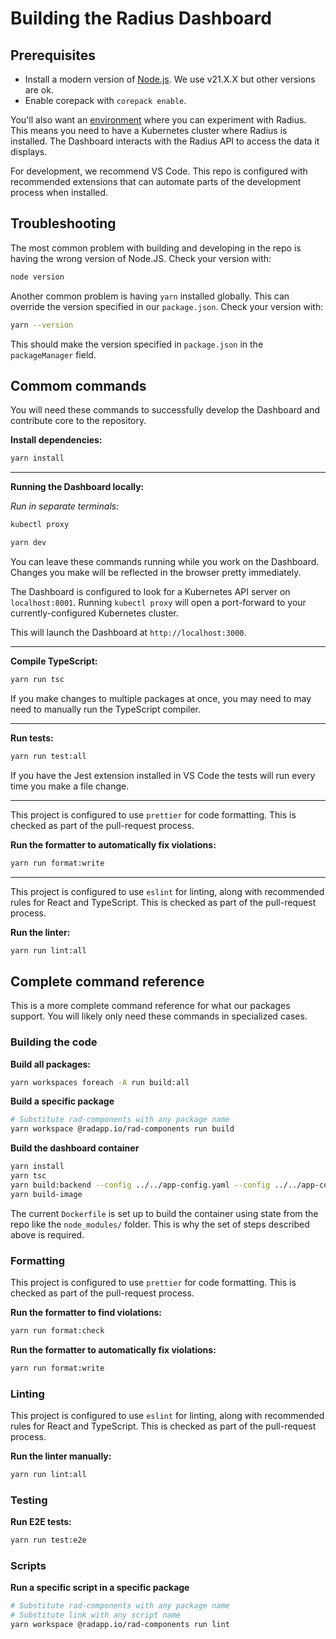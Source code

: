 # Building the Radius Dashboard

## Prerequisites

- Install a modern version of [Node.js](https://nodejs.org/en/download). We use v21.X.X but other versions are ok.
- Enable corepack with `corepack enable`.

You'll also want an [environment](https://docs.radapp.io/guides/deploy-apps/environments/overview/) where you can experiment with Radius. This means you need to have a Kubernetes cluster where Radius is installed. The Dashboard interacts with the Radius API to access the data it displays.

For development, we recommend VS Code. This repo is configured with recommended extensions that can automate parts of the development process when installed.

## Troubleshooting

The most common problem with building and developing in the repo is having the wrong version of Node.JS. Check your version with:

```bash
node version
```

Another common problem is having `yarn` installed globally. This can override the version specified in our `package.json`. Check your version with:

```bash
yarn --version
```

This should make the version specified in `package.json` in the `packageManager` field.

## Commom commands

You will need these commands to successfully develop the Dashboard and contribute core to the repository.

**Install dependencies:**

```bash
yarn install
```

---

**Running the Dashboard locally:**

_Run in separate terminals:_

```bash
kubectl proxy
```

```bash
yarn dev
```

You can leave these commands running while you work on the Dashboard. Changes you make will be reflected in the browser pretty immediately.

The Dashboard is configured to look for a Kubernetes API server on `localhost:8001`. Running `kubectl proxy` will open a port-forward to your currently-configured Kubernetes cluster.

This will launch the Dashboard at `http://localhost:3000`.

---

**Compile TypeScript:**

```bash
yarn run tsc
```

If you make changes to multiple packages at once, you may need to may need to manually run the TypeScript compiler.

---

**Run tests:**

```bash
yarn run test:all
```

If you have the Jest extension installed in VS Code the tests will run every time you make a file change.

---

This project is configured to use `prettier` for code formatting. This is checked as part of the pull-request process.

**Run the formatter to automatically fix violations:**

```bash
yarn run format:write
```

---

This project is configured to use `eslint` for linting, along with recommended rules for React and TypeScript. This is checked as part of the pull-request process.

**Run the linter:**

```bash
yarn run lint:all
```

## Complete command reference

This is a more complete command reference for what our packages support. You will likely only need these commands in specialized cases.

### Building the code

**Build all packages:**

```bash
yarn workspaces foreach -A run build:all
```

**Build a specific package**

```bash
# Substitute rad-components with any package name
yarn workspace @radapp.io/rad-components run build
```

**Build the dashboard container**

```bash
yarn install
yarn tsc
yarn build:backend --config ../../app-config.yaml --config ../../app-config.dashboard.yaml
yarn build-image
```

The current `Dockerfile` is set up to build the container using state from the repo like the `node_modules/` folder. This is why the set of steps described above is required.

### Formatting

This project is configured to use `prettier` for code formatting. This is checked as part of the pull-request process.

**Run the formatter to find violations:**

```bash
yarn run format:check
```

**Run the formatter to automatically fix violations:**

```bash
yarn run format:write
```

### Linting

This project is configured to use `eslint` for linting, along with recommended rules for React and TypeScript. This is checked as part of the pull-request process.

**Run the linter manually:**

```bash
yarn run lint:all
```

### Testing

**Run E2E tests:**

```bash
yarn run test:e2e
```

### Scripts

**Run a specific script in a specific package**

```bash
# Substitute rad-components with any package name
# Substitute link with any script name
yarn workspace @radapp.io/rad-components run lint
```
